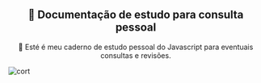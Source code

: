 <h2 align="center">
    <a">🔗 Documentação de estudo para consulta pessoal</a>
</h2>
<p align="center">🚀 Esté é meu caderno de estudo pessoal do Javascript para eventuais consultas e revisões.</p> 


![cort](https://user-images.githubusercontent.com/56550632/120037606-46681700-bfd8-11eb-9dce-cab735c07f91.jpeg)
